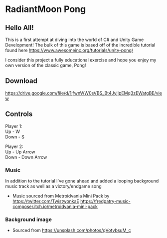 # RadiantMoon Pong
## Hello All!
This is a first attempt at diving into the world of C# and Unity Game Development! The bulk of this game is based off of the incredible tutorial found here https://www.awesomeinc.org/tutorials/unity-pong/

I consider this project a fully educational exercise and hope you enjoy my own version of the classic game, Pong!

## Download
https://drive.google.com/file/d/1jfwnWW0sVBS_Bt4JyjIpEMq3zEWatgBE/view

## Controls
Player 1:  
Up - W  
Down - S  

Player 2:  
Up - Up Arrow  
Down - Down Arrow  

### Music
In addition to the tutorial I've gone ahead and added a looping background music track as well as a victory/endgame song
- Music sourced from Metroidvania Mini Pack by https://twitter.com/TwistwonkaE
https://fredpatry-music-composer.itch.io/metroidvania-mini-pack

### Background image
- Sourced from https://unsplash.com/photos/qVotvbsuM_c
